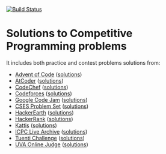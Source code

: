 [![Build Status](https://circleci.com/gh/abeaumont/competitive-programming.svg?style=shield&circle-token=:circle-token)](https://circleci.com/gh/abeaumont/competitive-programming)
# Solutions to Competitive Programming problems

It includes both practice and contest problems solutions from:

- [Advent of Code](https://adventofcode.com/) ([solutions](advent-of-code))
- [AtCoder](https://atcoder.jp/) ([solutions](atcoder))
- [CodeChef](https://www.codechef.com/) ([solutions](codechef))
- [Codeforces](https://codeforces.com/) ([solutions](codeforces))
- [Google Code Jam](https://code.google.com/codejam/) ([solutions](codejam))
- [CSES Problem Set](https://cses.fi/problemset/) ([solutions](cses))
- [HackerEarth](https://www.hackerearth.com/) ([solutions](hackerearth))
- [HackerRank](https://www.hackerrank.com/) ([solutions](hackerrank))
- [Kattis](https://open.kattis.com/) ([solutions](kattis))
- [ICPC Live Archive](https://icpcarchive.ecs.baylor.edu/)
  ([solutions](live-archive))
- [Tuenti Challenge](https://contest.tuenti.net) ([solutions](tuenti))
- [UVA Online Judge](https://uva.onlinejudge.org/) ([solutions](uva))
